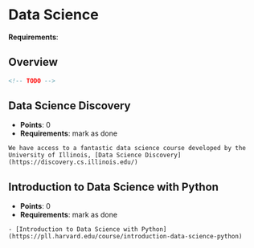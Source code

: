 # Data Science

**Requirements**:

## Overview
```md
<!-- TODO -->
```

## Data Science Discovery
- **Points**: 0
- **Requirements**: mark as done
```
We have access to a fantastic data science course developed by the University of Illinois, [Data Science Discovery](https://discovery.cs.illinois.edu/)
```

## Introduction to Data Science with Python
- **Points**: 0
- **Requirements**: mark as done
```
- [Introduction to Data Science with Python](https://pll.harvard.edu/course/introduction-data-science-python)
```
